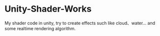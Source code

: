 # Unity-Shader-Works
My shader code in unity, try to create effects such like cloud、water... and some realtime rendering algorithm.
